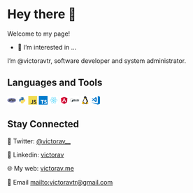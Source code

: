 # Hey there 👋 
Welcome to my page!
- 👀 I’m interested in ...

I’m @victoravtr, software developer and system administrator.

## Languages and Tools
<img height="20" src="https://raw.githubusercontent.com/github/explore/e15411113191afd939a6c8be9e71f270c98674e3/topics/php/php.png" alt="php"> <img height="20" src="https://raw.githubusercontent.com/github/explore/e15411113191afd939a6c8be9e71f270c98674e3/topics/python/python.png" alt="python"> <img height="20" src="https://raw.githubusercontent.com/github/explore/e15411113191afd939a6c8be9e71f270c98674e3/topics/javascript/javascript.png" alt="javascript"> <img height="20" src="https://raw.githubusercontent.com/github/explore/e15411113191afd939a6c8be9e71f270c98674e3/topics/typescript/typescript.png" alt="typescript"> <img height="20" src="https://raw.githubusercontent.com/github/explore/e15411113191afd939a6c8be9e71f270c98674e3/topics/react/react.png" alt="react"> <img height="20" src="https://raw.githubusercontent.com/github/explore/e15411113191afd939a6c8be9e71f270c98674e3/topics/angular/angular.png" alt="angular"> <img height="20" src="https://raw.githubusercontent.com/github/explore/e15411113191afd939a6c8be9e71f270c98674e3/topics/bash/bash.png" alt="bash"> <img height="20" src="https://raw.githubusercontent.com/github/explore/e15411113191afd939a6c8be9e71f270c98674e3/topics/linux/linux.png" alt="linux"> <img height="20" src="https://raw.githubusercontent.com/github/explore/e15411113191afd939a6c8be9e71f270c98674e3/topics/visual-studio-code/visual-studio-code.png" alt="vscode">











## Stay Connected
💬 Twitter: [@victorav__](https://twitter.com/victorav__)

💼 Linkedin: [victorav](https://linkedin)

🌐 My web: [victorav.me](https://victorav.me)

📧 Email [mailto:victoravtr@gmail.com](victoravtr@gmail.com)
